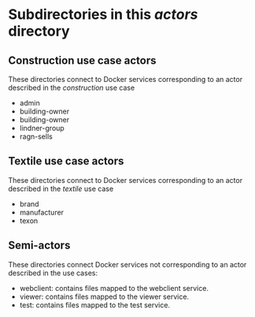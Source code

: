 # Subdirectories in this *actors* directory

## Construction use case actors
These directories connect to Docker services corresponding to an actor described in the *construction* use case
- admin
- building-owner
- building-owner
- lindner-group
- ragn-sells

## Textile use case actors
These directories connect to Docker services corresponding to an actor described in the *textile* use case
- brand
- manufacturer
- texon

## Semi-actors
These directories connect Docker services not corresponding to an actor described in the use cases:
- webclient: contains files mapped to the webclient service.
- viewer: contains files mapped to the viewer service.
- test: contains files mapped to the test service.

